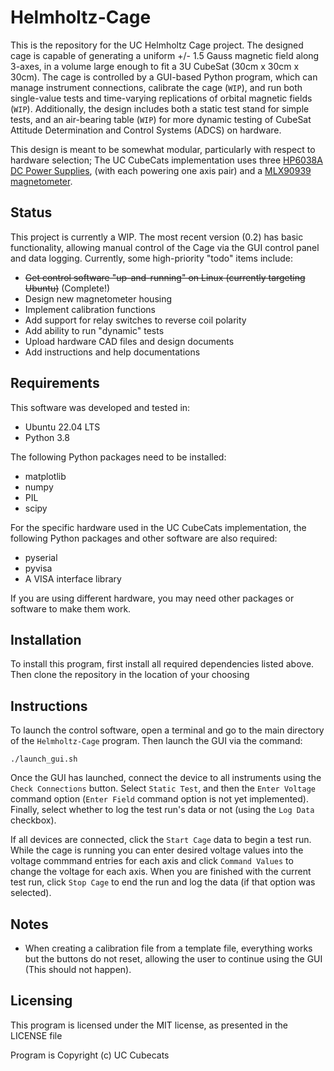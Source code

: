 # Helmholtz-Cage

This is the repository for the UC Helmholtz Cage project. The designed cage is capable of generating a uniform +/- 1.5 Gauss magnetic field along 3-axes, in a volume large enough to fit a 3U CubeSat (30cm x 30cm x 30cm). The cage is controlled by a GUI-based Python program, which can manage instrument connections, calibrate the cage (```WIP```), and run both single-value tests and time-varying replications of orbital magnetic fields (```WIP```). Additionally, the design includes both a static test stand for simple tests, and an air-bearing table (```WIP```) for more dynamic testing of CubeSat Attitude Determination and Control Systems (ADCS) on hardware.

This design is meant to be somewhat modular, particularly with respect to hardware selection; The UC CubeCats implementation uses three [HP6038A DC Power Supplies](https://www.keysight.com/us/en/product/6038A/system-autoranging-dc-power-supply-60v-10a.html), (with each powering one axis pair) and a [MLX90939 magnetometer](https://www.melexis.com/en/product/MLX90393/Triaxis-Micropower-Magnetometer).

## Status
This project is currently a WIP. The most recent version (0.2) has basic functionality, allowing manual control of the Cage via the GUI control panel and data logging. Currently, some high-priority "todo" items include:

 - ~~Get control software "up-and-running" on Linux (currently targeting Ubuntu)~~ (Complete!)
 - Design new magnetometer housing
 - Implement calibration functions
 - Add support for relay switches to reverse coil polarity
 - Add ability to run "dynamic" tests
 - Upload hardware CAD files and design documents
 - Add instructions and help documentations

## Requirements
This software was developed and tested in:

 - Ubuntu 22.04 LTS
 - Python 3.8

The following Python packages need to be installed:

 - matplotlib
 - numpy
 - PIL
 - scipy

For the specific hardware used in the UC CubeCats implementation, the following Python packages and other software are also required:

 - pyserial
 - pyvisa
 - A VISA interface library

If you are using different hardware, you may need other packages or software to make them work.

## Installation

To install this program, first install all required dependencies listed above. Then clone the repository in the location of your choosing

## Instructions

To launch the control software, open a terminal and go to the main directory of the ```Helmholtz-Cage``` program. Then launch the GUI via the command:

```
./launch_gui.sh
```

Once the GUI has launched, connect the device to all instruments using the ```Check Connections``` button. Select ```Static Test```, and then the ```Enter Voltage``` command option (```Enter Field``` command option is not yet implemented). Finally, select whether to log the test run's data or not (using the ```Log Data``` checkbox).

If all devices are connected, click the ```Start Cage``` data to begin a test run. While the cage is running you can enter desired voltage values into the voltage commmand entries for each axis and click ```Command Values``` to change the voltage for each axis. When you are finished with the current test run, click ```Stop Cage``` to end the run and log the data (if that option was selected).

## Notes
 - When creating a calibration file from a template file, everything works but the buttons do not reset, allowing the user to continue using the GUI (This should not happen).

## Licensing
This program is licensed under the MIT license, as presented in the LICENSE file

Program is Copyright (c) UC Cubecats

